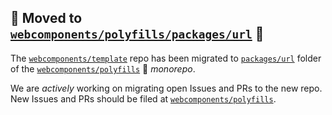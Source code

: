 ## 🚨 Moved to [`webcomponents/polyfills/packages/url`][1] 🚨

The [`webcomponents/template`][2] repo has been migrated to [`packages/url`][1] folder of the [`webcomponents/polyfills`][3] 🚝  *monorepo*.

We are *actively* working on migrating open Issues and PRs to the new repo. New Issues and PRs should be filed at [`webcomponents/polyfills`][3].

[1]: https://github.com/webcomponents/polyfills/tree/master/packages/url
[2]: https://github.com/webcomponents/url
[3]: https://github.com/webcomponents/polyfills
